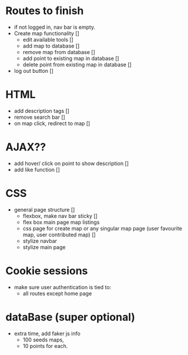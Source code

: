 
# Routes to finish
- if not logged in, nav bar is empty.
- Create map functionality []
  - edit available tools []
  - add map to database []
  - remove map from database []
  - add point to existing map in database []
  - delete point from existing map in database []
- log out button []
# HTML
- add description tags []
- remove search bar []
- on map click, redirect to map []

# AJAX??
- add hover/ click on point to show description []
- add like function []

# CSS
- general page structure []
  - flexbox, make nav bar sticky []
  - flex box main page map listings
  - css page for create map or any singular map page (user favourite map, user contributed map) []
  - stylize navbar
  - stylize main page
# Cookie sessions
  - make sure user authentication is tied to:
    - all routes except home page
# dataBase (super optional)
- extra time, add faker js info
  - 100 seeds maps,
  - 10 points for each.

  
  
